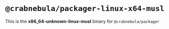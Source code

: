 # `@crabnebula/packager-linux-x64-musl`

This is the **x86_64-unknown-linux-musl** binary for `@crabnebula/packager`
